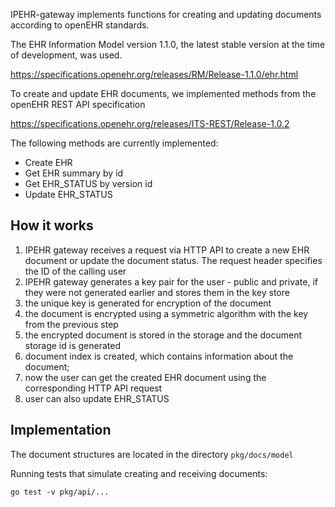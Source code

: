 IPEHR-gateway implements functions for creating and updating documents according to openEHR standards.

The EHR Information Model version 1.1.0, the latest stable version at the time of development, was used.

<https://specifications.openehr.org/releases/RM/Release-1.1.0/ehr.html>

To create and update EHR documents, we implemented methods from the openEHR REST API specification

<https://specifications.openehr.org/releases/ITS-REST/Release-1.0.2>

The following methods are currently implemented:

- Create EHR
- Get EHR summary by id
- Get EHR_STATUS by version id
- Update EHR_STATUS

## How it works
1. IPEHR gateway receives a request via HTTP API to create a new EHR document or update the document status. The request header specifies the ID of the calling user
2. IPEHR gateway generates a key pair for the user - public and private, if they were not generated earlier and stores them in the key store
3. the unique key is generated for encryption of the document
4. the document is encrypted using a symmetric algorithm with the key from the previous step
5. the encrypted document is stored in the storage and the document storage id is generated
6. document index is created, which contains information about the document;
7. now the user can get the created EHR document using the corresponding HTTP API request
8. user can also update EHR_STATUS

## Implementation

The document structures are located in the directory `pkg/docs/model`

Running tests that simulate creating and receiving documents:

```
go test -v pkg/api/...
```

